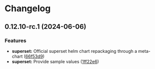 # Changelog

## 0.12.10-rc.1 (2024-06-06)


### Features

* **superset:** Official superset helm chart repackaging through a meta-chart ([66f53d9](https://github.com/OKDP/charts/commit/66f53d9bebfb6e317362b5642c1a4521e9d6d2a5))
* **superset:** Provide sample values ([1ff22e6](https://github.com/OKDP/charts/commit/1ff22e66f23971ac2548044d52e4a0a5122e2f08))
